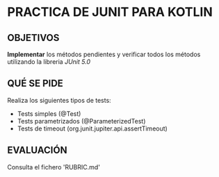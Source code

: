 # PRACTICA DE JUNIT PARA KOTLIN

## OBJETIVOS

**Implementar** los métodos pendientes y verificar todos los métodos utilizando la libreria *JUnit 5.0*

## QUÉ SE PIDE

Realiza los siguientes tipos de tests:

* Tests simples (@Test) 
* Tests parametrizados (@ParameterizedTest)
* Tests de timeout (org.junit.jupiter.api.assertTimeout)

## EVALUACIÓN

Consulta el fichero 'RUBRIC.md'
